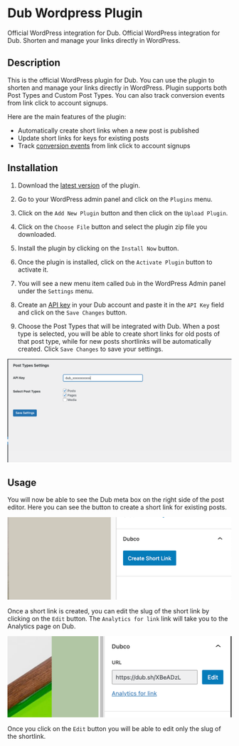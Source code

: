 # Dub Wordpress Plugin

Official WordPress integration for Dub. Official WordPress integration for Dub. Shorten and manage your links directly in WordPress.

## Description

This is the official WordPress plugin for Dub. You can use the plugin to shorten and manage your links directly in WordPress. Plugin supports both Post Types and Custom Post Types. You can also track conversion events from link click to account signups.

Here are the main features of the plugin:

- Automatically create short links when a new post is published
- Update short links for keys for existing posts
- Track [conversion events](https://dub.co/help/article/dub-conversions) from link click to account signups

## Installation

1. Download the [latest version](https://github.com/dubinc/wordpress/tags) of the plugin.

2. Go to your WordPress admin panel and click on the `Plugins` menu.

3. Click on the `Add New Plugin` button and then click on the `Upload Plugin`.

4. Click on the `Choose File` button and select the plugin zip file you downloaded.

5. Install the plugin by clicking on the `Install Now` button.

6. Once the plugin is installed, click on the `Activate Plugin` button to activate it.

7. You will see a new menu item called `Dub` in the WordPress Admin panel under the `Settings` menu.

8. Create an [API key](https://dub.co/docs/api-reference/tokens) in your Dub account and paste it in the `API Key` field and click on the `Save Changes` button.

9. Choose the Post Types that will be integrated with Dub. When a post type is selected, you will be able to create short links for old posts of that post type, while for new posts shortlinks will be automatically created. Click `Save Changes` to save your settings.

![Screenshot](screenshots/1.png)

## Usage

You will now be able to see the Dub meta box on the right side of the post editor. Here you can see the button to create a short link for existing posts.

![Screenshot](screenshots/2.png)

Once a short link is created, you can edit the slug of the short link by clicking on the `Edit` button. The `Analytics for link` link will take you to the Analytics page on Dub.

![Screenshot](screenshots/3.png)

Once you click on the `Edit` button you will be able to edit only the slug of the shortlink.

